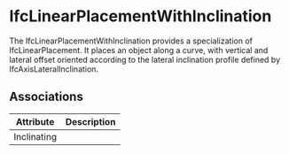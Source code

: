 IfcLinearPlacementWithInclination
=================================
The IfcLinearPlacementWithInclination provides a specialization of
IfcLinearPlacement. It places an object along a curve, with vertical and
lateral offset oriented according to the lateral inclination profile defined
by IfcAxisLateralInclination.


Associations
------------
| Attribute   | Description   |
|-------------|---------------|
| Inclinating |               |

